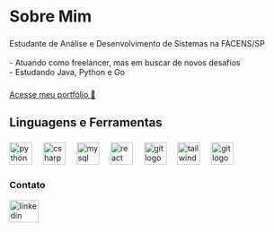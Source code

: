 <h1 align="left">Sobre Mim</h1>

###

<p align="left">Estudante de Análise e Desenvolvimento de Sistemas na FACENS/SP<br><br>- Atuando como freelancer, mas em buscar de novos desafios<br>- Estudando Java, Python e Go<br></p>

###

###

[Acesse meu portfólio 🔗](https://devbook.app/p/s4mcardoso)

###

<h2 align="left">Linguagens e Ferramentas</h2>

###

<div align="left">
  <img src="https://skillicons.dev/icons?i=py" height="40" alt="python logo"  />
  <img width="12" />
  <img src="https://skillicons.dev/icons?i=java" height="40" alt="csharp logo"  />
  <img width="12" />
  <img src="https://skillicons.dev/icons?i=mysql" height="40" alt="mysql logo"  />
  <img width="12" />
  <img src="https://skillicons.dev/icons?i=react" height="40" alt="react logo"  />
  <img width="12" />
  <img src="https://skillicons.dev/icons?i=git" height="40" alt="git logo"  />
  <img width="12" />
  <img src="https://skillicons.dev/icons?i=tailwind" height="40" alt="tailwindcss logo"  />
  <img width="12" />
  <img src="https://skillicons.dev/icons?i=go" height="40" alt="git logo"  />
  <img width="12" />
</div>


  



<h3 align="left">Contato</h3>

<div align="left">
  <a href="https://www.linkedin.com/in/samuelcardosodeoliveira/" target="_blank">
    <img src="https://raw.githubusercontent.com/maurodesouza/profile-readme-generator/master/src/assets/icons/social/linkedin/default.svg" width="52" height="40" alt="linkedin logo"  />
  </a>


###
